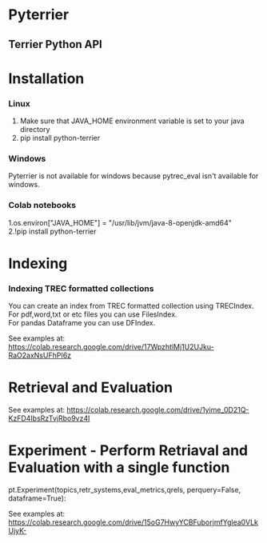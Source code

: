 # Pyterrier

## Terrier Python API

# Installation

### Linux
1. Make sure that JAVA_HOME environment variable is set to your java directory
2. pip install python-terrier

### Windows
Pyterrier is not available for windows because pytrec_eval isn't available for windows.

### Colab notebooks
1.os.environ["JAVA_HOME"] = "/usr/lib/jvm/java-8-openjdk-amd64"    
2.!pip install python-terrier

# Indexing

### Indexing TREC formatted collections

You can create an index from TREC formatted collection using TRECIndex.    
For pdf,word,txt or etc files you can use FilesIndex.    
For pandas Dataframe you can use DFIndex.

See examples at:    
https://colab.research.google.com/drive/17WpzhtlMj1U2UJku-RaO2axNsUFhPI6z

# Retrieval and Evaluation

See examples at:
https://colab.research.google.com/drive/1yime_0D21Q-KzFD4IbsRzTvjRbo9vz4I

# Experiment - Perform Retriaval and Evaluation with a single function
pt.Experiment(topics,retr_systems,eval_metrics,qrels, perquery=False, dataframe=True):

See examples at:
https://colab.research.google.com/drive/15oG7HwyYCBFuborjmfYglea0VLkUjyK-


